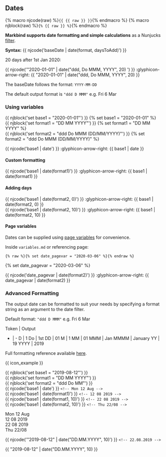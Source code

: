 ## Dates

{% macro njcode(raw) %}<code>{<a/>{ {{ raw }} }}</code>{% endmacro %}
{% macro njblock(raw) %}<code>{<a/>% {{ raw }} %}</code>{% endmacro %}

**Markbind supports date formatting and simple calculations** as a Nunjucks [filter](https://mozilla.github.io/nunjucks/templating.html#filters).

**Syntax:** {{ njcode('baseDate | date(format, daysToAdd)') }}

<div id="main-example">

20 days after 1st Jan 2020:

{{ njcode('"2020-01-01" | date("ddd, Do MMM, YYYY", 20) ') }} :glyphicon-arrow-right: {{ "2020-01-01" | date("ddd, Do MMM, YYYY", 20) }}
</div>

<box type="info">

The baseDate follows the format: `YYYY-MM-DD`

The default output format is `"ddd D MMM"` e.g. Fri 6 Mar
</box>

### Using variables

{{ njblock('set base1 = "2020-01-01"') }} {% set base1 = "2020-01-01" %} <br/>
{{ njblock('set format1 = "DD MM YYYY"') }} {% set format1 = "DD MM YYYY" %} <br/>
{{ njblock('set format2 = "ddd Do MMM (DD/MM/YYYY)"') }} {% set format2 = "ddd Do MMM (DD/MM/YYYY)" %}

{{ njcode('base1 | date') }} :glyphicon-arrow-right: {{ base1 | date }}<br/>

#### Custom formatting
{{ njcode('base1 | date(format1)') }} :glyphicon-arrow-right: {{ base1 | date(format1) }}<br/>

#### Adding days
{{ njcode('base1 | date(format2, 0)') }} :glyphicon-arrow-right: {{ base1 | date(format2, 0) }}<br/>
{{ njcode('base1 | date(format2, 10)') }} :glyphicon-arrow-right: {{ base1 | date(format2, 10) }}<br/>

#### Page variables
Dates can be supplied using [page variables](../reusingContents.html#variables) for convenience.

Inside `variables.md` or referencing page:
```
{% raw %}{% set date_pagevar = "2020-03-06" %}{% endraw %}
```
{% set date_pagevar = "2020-03-06" %}

{{ njcode('date_pagevar | date(format2)') }} :glyphicon-arrow-right: {{ date_pagevar | date(format2) }} <br/>



### Advanced Formatting

The output date can be formatted to suit your needs by specifying a format string as an argument to the date filter.

Default format: `"ddd D MMM"` e.g. Fri 6 Mar

<panel header="**Brief reference**">

Token | Output
- | -
D | 1
Do | 1st
DD | 01
M | 1
MM | 01
MMM | Jan
MMMM | January
YY | 19
YYYY | 2019
</panel>

Full formatting reference available [here](https://momentjs.com/docs/#/displaying/format/).

{{ icon_example }}
<span id="examples" class="d-none">
<include boilerplate src="outputBox.md">
<span id="code">

<box><span>
{{ njblock('set base1 = "2019-08-12"') }}<br/>
{{ njblock('set format1 = "DD MM YYYY"') }}<br/>
{{ njblock('set format2 = "ddd Do MM"') }}<br/>
{{ njcode('base1 | date') }} `<!-- Mon 12 Aug -->`<br/>
{{ njcode('base1 | date(format1)') }} `<!-- 12 08 2019 -->`<br/>
{{ njcode('base1 | date(format1, 10)') }} `<!-- 22 08 2019 -->`<br/>
{{ njcode('base1 | date(format2, 10)') }} `<!-- Thu 22/08 -->`<br/>
</span></box>

</span>
<span id="output">
Mon 12 Aug<br/>
12 08 2019<br/>
22 08 2019<br/>
Thu 22/08
</span>
</include>

<span id="short" class="d-none">

<box><span>
{{ njcode('"2019-08-12" | date("DD.MM.YYYY", 10)') }} `<!-- 22.08.2019 -->`<br/>
</span></box>

{{ "2019-08-12" | date("DD.MM.YYYY", 10) }}
</span>
</span>

